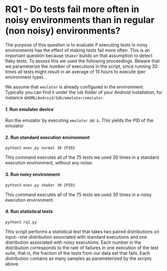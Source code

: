 # RQ1 - Do tests fail more often in noisy environments than in regular (non noisy) environments?

The purpose of this question is to evaluate if executing tests in noisy environments has the effect of making tests fail more often. This is an important question because `Shaker` builds on that assumption to detect flaky tests. To assess this we used the following proceedings. Beware that we parameterize the number of executions in the script, since running 30 times all tests might result in an average of 15 hours to execute (per environment type). 

We assume that `emulator` is already configured in the environment. Typically you can find it under the `Sdk` folder of your Android installation, for instance `$HOME/Android/Sdk/emulator/emulator`.

#### 1. Run emulator device
Run the emulator by executing `emulator @d &`. This yields the PID of the emulator

#### 2. Run standard execution environment

```
python3 exec.py normal 30 {PID}
```

This command executes all of the 75 tests we used 30 times in a standard execution environment, without any noise. 

#### 3. Run noisy environment

```
python3 exec.py shaker 30 {PID}
```
This command executes all of the 75 tests we used 30 times in a noisy execution environment. 

#### 4. Run statistical tests

```
python3 rq1.py
```

This script performs a statistical test that takes two paired distributions on input--one distribution associated with standard executions and one distribution associated with noisy executions. Each number in the distribution corresponds to the rate of failures in one execution of the test suite, that is, the fraction of the tests from our data set that fails. Each distribution contains as many samples as parameterized by the scripts above.